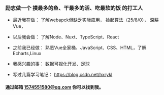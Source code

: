 ### 励志做一个 摸最多的鱼、干最多的活、吃最软的饭 的打工人


- 最近我在做： 
 了解webapck但缺乏实际应用，
 捡起算法（25/8/0），
 深耕Vue，

- 以后我会做：
  了解Node、Nuxt、TypeScript、React

-  之前我已经做：
  熟悉Vue全家桶、JavaScript、CSS、HTML，了解Echarts,Linux
  
- 我感兴趣的事：
  数据可视化开发、足球

- 写过几篇学习笔记：
  https://blog.csdn.net/hxrykl

#### 通过邮箱 1574551580@qq.com 你可以找到我。


